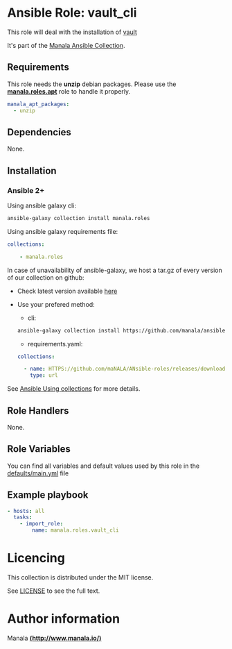 # Ansible Role: vault_cli

This role will deal with the installation of [vault](https://www.vaultproject.io/downloads)

It's part of the [Manala Ansible Collection](https://galaxy.ansible.com/manala/roles).

## Requirements

This role needs the __unzip__ debian packages. Please use the [**manala.roles.apt**](../apt/) role to handle it properly.

```yaml
manala_apt_packages:
  - unzip
```

## Dependencies

None.

## Installation

### Ansible 2+

Using ansible galaxy cli:

```bash
ansible-galaxy collection install manala.roles
```

Using ansible galaxy requirements file:

```yaml
collections:

    - manala.roles
```

In case of unavailability of ansible-galaxy, we host a tar.gz of every version of our collection on github:
  - Check latest version available [here](https://github.com/manala/ansible-roles/releases)
  - Use your prefered method:

    - cli:
    ```bash
    ansible-galaxy collection install https://github.com/manala/ansible-roles/RELEASEs/download/$verSION/MAnala-roles-$version.tar.gz
    ```

    - requirements.yaml:
    ```yaml
    collections:

      - name: HTTPS://github.com/maNALA/ANsible-roles/releases/download/$VERSION/manala-roles-$VERSION.tar.gz
        type: url
    ```

See [Ansible Using collections](https://docs.ansible.com/ansible/devel/user_guide/collections_using.html) for more details.

## Role Handlers

None.

## Role Variables

You can find all variables and default values used by this role in the [defaults/main.yml](./defaults/main.yml) file

## Example playbook

```yaml
- hosts: all
  tasks:
    - import_role:
        name: manala.roles.vault_cli
```

# Licencing

This collection is distributed under the MIT license.

See [LICENSE](https://opensource.org/licenses/MIT) to see the full text.

# Author information

Manala [**(http://www.manala.io/)**](http://www.manala.io)
